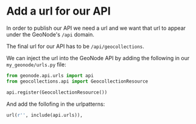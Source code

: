 # Add a url for our API

In order to publish our API we need a url and we want that url to appear under the GeoNode's `/api` domain.

The final url for our API has to be `/api/geocollections`.

We can inject the url into the GeoNode API by adding the following in our `my_geonode/urls.py` file:

```python
from geonode.api.urls import api
from geocollections.api import GeocollectionResource

api.register(GeocollectionResource())
```
And add the follofing in the urlpatterns:

```python
url(r'', include(api.urls)),
```
